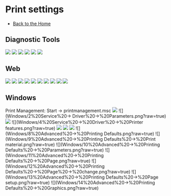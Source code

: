 # Print settings

- [Back to the Home](../README.md)

## Diagnostic Tools
![](Diagnostic%20Tools/0%20Ethernet%20setup.png?raw=true)
![](Diagnostic%20Tools/1%20Common.png?raw=true)
![](Diagnostic%20Tools/2%20Z.png?raw=true)
![](Diagnostic%20Tools/3%20D.png?raw=true)
![](Diagnostic%20Tools/4%20RS-232.png?raw=true)
![](Diagnostic%20Tools/5%20Wireless.png?raw=true)

## Web
![](Web/1%20General.png?raw=true)
![](Web/2%20Adjust.png?raw=true)
![](Web/3%20Media.png?raw=true)
![](Web/4%20Calibration.png?raw=true)
![](Web/5%20Serial.png?raw=true)
![](Web/6%20Network.png?raw=true)
![](Web/7%20Mail.png?raw=true)
![](Web/8%20Clock.png?raw=true)
![](Web/9%20Password.png?raw=true)
![](Web/10%20File.png?raw=true)

## Windows
Print Management: Start → printmanagement.msc
![](Windows/1%20Service%20→%20Action%20→%20Calibrate.png?raw=true)
![](Windows/2%20Service%20→ Driver%20→%20Parameters.png?raw=true)
![](Windows/3%20Service%20→%20Driver%20→%20Regional.png?raw=true)
![](Windows/4%20Service%20→%20Driver%20→%20Printer features.png?raw=true)
![](Windows/5%20Service%20→%20Driver%20→%20Network.png?raw=true)
![](Windows/6%20Service%20→%20Driver%20→%20Observing.png?raw=true)
![](Windows/7%20Service%20→%20Driver%20→%20Observing%20→%20State.png?raw=true)
![](Windows/8%20Advanced%20→%20Printing Defaults.png?raw=true)
![](Windows/9%20Advanced%20→%20Printing Defaults%20→%20Print material.png?raw=true)
![](Windows/10%20Advanced%20→%20Printing Defaults%20→%20Parameters.png?raw=true)
![](Windows/11%20Advanced%20→%20Printing Defaults%20→%20Page.png?raw=true)
![](Windows/12%20Advanced%20→%20Printing Defaults%20→%20Page%20→%20change.png?raw=true)
![](Windows/13%20Advanced%20→%20Printing Defaults%20→%20Page setup.png?raw=true)
![](Windows/14%20Advanced%20→%20Printing Defaults%20→%20Graphics.png?raw=true)
